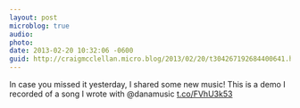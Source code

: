 ```yaml
---
layout: post
microblog: true
audio: 
photo: 
date: 2013-02-20 10:32:06 -0600
guid: http://craigmcclellan.micro.blog/2013/02/20/t304267192684400641.html
---
```

In case you missed it yesterday, I shared some new music! This is a demo I recorded of a song I wrote with @danamusic [t.co/FVhU3k53](http://t.co/FVhU3k53)
